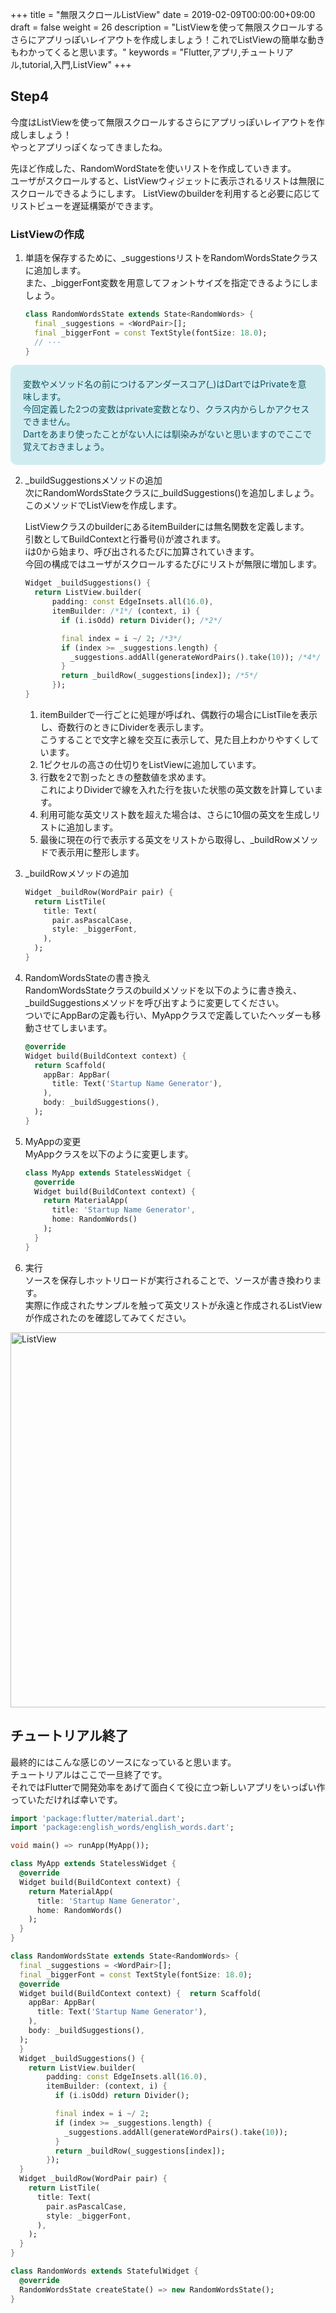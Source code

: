 +++
title = "無限スクロールListView"
date = 2019-02-09T00:00:00+09:00
draft = false
weight = 26
description = "ListViewを使って無限スクロールするさらにアプリっぽいレイアウトを作成しましょう！これでListViewの簡単な動きもわかってくると思います。"
keywords = "Flutter,アプリ,チュートリアル,tutorial,入門,ListView"
+++

## Step4

今度はListViewを使って無限スクロールするさらにアプリっぽいレイアウトを作成しましょう！  
やっとアプリっぽくなってきましたね。

先ほど作成した、RandomWordStateを使いリストを作成していきます。   
ユーザがスクロールすると、ListViewウィジェットに表示されるリストは無限にスクロールできるようにします。
ListViewのbuilderを利用すると必要に応じてリストビューを遅延構築ができます。


### ListViewの作成

1. 単語を保存するために、_suggestionsリストをRandomWordsStateクラスに追加します。   
また、_biggerFont変数を用意してフォントサイズを指定できるようにしましょう。

    ```dart
    class RandomWordsState extends State<RandomWords> {
      final _suggestions = <WordPair>[];
      final _biggerFont = const TextStyle(fontSize: 18.0);
      // ···
    }
    ```
<div style="background-color:#d1ecf1;padding:20px;color:#0c5460;border-radius:10px;">
<span>
変数やメソッド名の前につけるアンダースコア(_)はDartではPrivateを意味します。<br/>  
今回定義した2つの変数はprivate変数となり、クラス内からしかアクセスできません。<br/>  
Dartをあまり使ったことがない人には馴染みがないと思いますのでここで覚えておきましょう。<br/>
</span>
</div>

2. _buildSuggestionsメソッドの追加   
    次にRandomWordsStateクラスに_buildSuggestions()を追加しましょう。   
    このメソッドでListViewを作成します。

    ListViewクラスのbuilderにあるitemBuilderには無名関数を定義します。  
    引数としてBuildContextと行番号(i)が渡されます。  
    iは0から始まり、呼び出されるたびに加算されていきます。  
    今回の構成ではユーザがスクロールするたびにリストが無限に増加します。 


    ```dart
    Widget _buildSuggestions() {
      return ListView.builder(
          padding: const EdgeInsets.all(16.0),
          itemBuilder: /*1*/ (context, i) {
            if (i.isOdd) return Divider(); /*2*/
    
            final index = i ~/ 2; /*3*/
            if (index >= _suggestions.length) {
              _suggestions.addAll(generateWordPairs().take(10)); /*4*/
            }
            return _buildRow(_suggestions[index]); /*5*/
          });
    }
    ```
 
    1. itemBuilderで一行ごとに処理が呼ばれ、偶数行の場合にListTileを表示し、奇数行のときにDividerを表示します。   
    こうすることで文字と線を交互に表示して、見た目上わかりやすくしています。
    2. 1ピクセルの高さの仕切りをListViewに追加しています。
    3. 行数を2で割ったときの整数値を求めます。   
    これによりDividerで線を入れた行を抜いた状態の英文数を計算しています。 
    4. 利用可能な英文リスト数を超えた場合は、さらに10個の英文を生成しリストに追加します。
    5. 最後に現在の行で表示する英文をリストから取得し、_buildRowメソッドで表示用に整形します。

3. _buildRowメソッドの追加
    
    ```dart
    Widget _buildRow(WordPair pair) {
      return ListTile(
        title: Text(
          pair.asPascalCase,
          style: _biggerFont, 
        ),
      );
    }
    ```

4. RandomWordsStateの書き換え   
    RandomWordsStateクラスのbuildメソッドを以下のように書き換え、_buildSuggestionsメソッドを呼び出すように変更してください。   
    ついでにAppBarの定義も行い、MyAppクラスで定義していたヘッダーも移動させてしまいます。
    ```dart
    @override
    Widget build(BuildContext context) {
      return Scaffold(
        appBar: AppBar(
          title: Text('Startup Name Generator'),
        ),
        body: _buildSuggestions(),
      );
    }
    ```

5. MyAppの変更   
    MyAppクラスを以下のように変更します。
    ```dart
    class MyApp extends StatelessWidget {
      @override
      Widget build(BuildContext context) {
        return MaterialApp(
          title: 'Startup Name Generator',
          home: RandomWords()
        );
      }
    }
    ```

6. 実行   
ソースを保存しホットリロードが実行されることで、ソースが書き換わります。  
実際に作成されたサンプルを触って英文リストが永遠と作成されるListViewが作成されたのを確認してみてください。  
<img src="https://flutter.ctrnost.com/images/tutorial/06/01_ListView.png" width="600px"  alt="ListView">


## チュートリアル終了
最終的にはこんな感じのソースになっていると思います。  
チュートリアルはここで一旦終了です。  
それではFlutterで開発効率をあげて面白くて役に立つ新しいアプリをいっぱい作っていただければ幸いです。

```dart
import 'package:flutter/material.dart';
import 'package:english_words/english_words.dart';

void main() => runApp(MyApp());

class MyApp extends StatelessWidget {
  @override
  Widget build(BuildContext context) {
    return MaterialApp(
      title: 'Startup Name Generator',
      home: RandomWords()
    );
  }
}

class RandomWordsState extends State<RandomWords> {
  final _suggestions = <WordPair>[];
  final _biggerFont = const TextStyle(fontSize: 18.0);
  @override
  Widget build(BuildContext context) {  return Scaffold(
    appBar: AppBar(
      title: Text('Startup Name Generator'),
    ),
    body: _buildSuggestions(),
  );
  }
  Widget _buildSuggestions() {
    return ListView.builder(
        padding: const EdgeInsets.all(16.0),
        itemBuilder: (context, i) {
          if (i.isOdd) return Divider();

          final index = i ~/ 2;
          if (index >= _suggestions.length) {
            _suggestions.addAll(generateWordPairs().take(10));
          }
          return _buildRow(_suggestions[index]);
        });
  }
  Widget _buildRow(WordPair pair) {
    return ListTile(
      title: Text(
        pair.asPascalCase,
        style: _biggerFont,
      ),
    );
  }
}

class RandomWords extends StatefulWidget {
  @override
  RandomWordsState createState() => new RandomWordsState();
}
```
